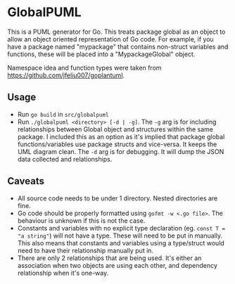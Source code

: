 # GlobalPUML

This is a PUML generator for Go. This treats package global as an object to allow an object oriented representation of Go code. For example, if you have a package named "mypackage" that contains non-struct variables and functions, these will be placed into a "MypackageGlobal" object.

Namespace idea and function types were taken from https://github.com/jfeliu007/goplantuml.

Usage
-------
- Run `go build` in `src/globalpuml`
- Run `./globalpuml <directory> [-d | -g]`. The `-g` arg is for including relationships between <package>Global object and structures within the same package. I included this as an option as it's implied that package global functions/variables use package structs and vice-versa. It keeps the UML diagram clean. The `-d` arg is for debugging. It will dump the JSON data collected and relationships.

Caveats
-------
- All source code needs to be under 1 directory. Nested directories are fine.
- Go code should be properly formatted using `gofmt -w <.go file>`. The behaviour is unknown if this is not the case.
- Constants and variables with no explicit type declaration (eg. `const T = "a string"`) will not have a type. These will need to be put in manually. This also means that constants and variables using a type/struct would need to have their relationship manually put in.
- There are only 2 relationships that are being used. It's either an association when two objects are using each other, and dependency relationship when it's one-way.
